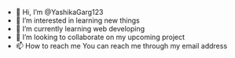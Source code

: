 - 👋 Hi, I’m @YashikaGarg123
- 👀 I’m interested in learning new things
- 🌱 I’m currently learning web developing
- 💞️ I’m looking to collaborate on my upcoming project
- 📫 How to reach me You can reach me through my email address

<!---
YashikaGarg123/YashikaGarg123 is a ✨ special ✨ repository because its `README.md` (this file) appears on your GitHub profile.
You can click the Preview link to take a look at your changes.
--->
